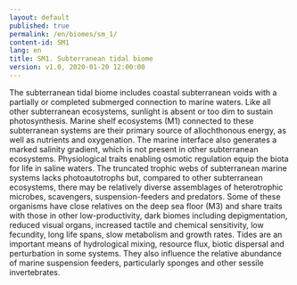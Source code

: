 ```yaml
---
layout: default
published: true
permalink: /en/biomes/sm_1/
content-id: SM1
lang: en
title: SM1. Subterranean tidal biome
version: v1.0, 2020-01-20 12:00:00
---
```


The subterranean tidal biome includes coastal subterranean voids with a partially or completed submerged connection to marine waters. Like all other subterranean ecosystems, sunlight is absent or too dim to sustain photosynthesis. Marine shelf ecosystems (M1) connected to these subterranean systems are their primary source of allochthonous energy, as well as nutrients and oxygenation. The marine interface also generates a marked salinity gradient, which is not present in other subterranean ecosystems. Physiological traits enabling osmotic regulation equip the biota for life in saline waters. The truncated trophic webs of subterranean marine systems lacks photoautotrophs but, compared to other subterranean ecosystems, there may be relatively diverse assemblages of heterotrophic microbes, scavengers, suspension-feeders and predators. Some of these organisms have close relatives on the deep sea floor (M3) and share traits with those in other low-productivity, dark biomes including depigmentation, reduced visual organs, increased tactile and chemical sensitivity, low fecundity, long life spans, slow metabolism and growth rates. Tides are an important means of hydrological mixing, resource flux, biotic dispersal and perturbation in some systems. They also influence the relative abundance of marine suspension feeders, particularly sponges and other sessile invertebrates.
